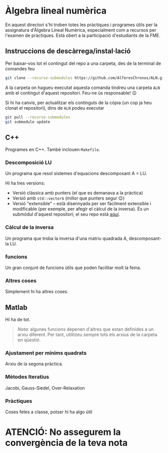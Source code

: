 # Àlgebra lineal numèrica
En aquest directori s'hi troben totes les pràctiques i programes útils per la assignatura d'Àlgebra Lineal Numèrica, especialment com a recursos per l'examen de pràctiques. Està obert a la participació d'estudiants de la FME. 

## Instruccions de descàrrega/instal·lació

Per baixar-vos tot el contingut del repo a una carpeta, des de la terminal de comandes feu
```sh
git clone --recurse-submodules https://github.com/AlferesChronos/ALN.git
```

A la carpeta on hagueu executat aquesta comanda tindreu una carpeta `ALN` amb el contingut d'aquest repositori. Feu-ne ús responsable! :wink:

Si hi ha canvis, per actualitzar els continguts de la còpia (un cop ja heu clonat el repositori), dins de `ALN` podeu executar

```sh
git pull --recurse-submodules
git submodule update
```



## C++
Programes en C++. També inclouen `Makefile`.
### Descomposició LU
Un programa que resol sistemes d'equacions descomposant A = LU.

Hi ha tres versions:
- Versió clàssica amb punters (el que es demanava a la pràctica)
- Versió amb `std::vector`s (millor que punters segur :wink:)
- Versió "extensible" – està disennyada per ser fàcilment extensible i modificable (per exemple, per afegir el càlcul de la inversa). És un submòdul d'aquest repositori; el seu repo està [aquí](https://www.github.com/plammens/LU).

### Càlcul de la inversa
Un programa que troba la inversa d'una matriu quadrada A, descomposant-la LU.

### funcions
Un gran conjunt de funcions útils que poden facilitar molt la feina.

### Altres coses
Simplement hi ha altres coses.

## Matlab
Hi ha de tot.

> *Nota:* algunes funcions depenen d'altres que estan definides a un arxiu diferent. Per tant, utilitzeu sempre tots els arxius de la carpeta en qüestió.

### Ajustament per mínims quadrats
Arxiu de la segona pràctica.

### Mètodes Iteratius
Jacobi, Gauss-Siedel, Over-Relaxation
### Pràctiques
Coses fetes a classe, potser hi ha algo útil

# ATENCIÓ: No assegurem la convergència de la teva nota
